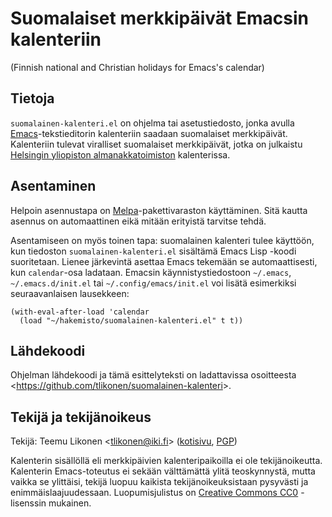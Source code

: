 Suomalaiset merkkipäivät Emacsin kalenteriin
============================================

(Finnish national and Christian holidays for Emacs's calendar)


Tietoja
-------

`suomalainen-kalenteri.el` on ohjelma tai asetustiedosto, jonka avulla
[Emacs][]-tekstieditorin kalenteriin saadaan suomalaiset merkkipäivät.
Kalenteriin tulevat viralliset suomalaiset merkkipäivät, jotka on
julkaistu [Helsingin yliopiston almanakkatoimiston][Almanakka]
kalenterissa.

[Emacs]:     https://www.gnu.org/software/emacs/
[Almanakka]: https://almanakka.helsinki.fi


Asentaminen
-----------

Helpoin asennustapa on [Melpa][]-pakettivaraston käyttäminen. Sitä
kautta asennus on automaattinen eikä mitään erityistä tarvitse tehdä.

[Melpa]: https://melpa.org/

Asentamiseen on myös toinen tapa: suomalainen kalenteri tulee käyttöön,
kun tiedoston `suomalainen-kalenteri.el` sisältämä Emacs Lisp -koodi
suoritetaan. Lienee järkevintä asettaa Emacs tekemään se
automaattisesti, kun `calendar`-osa ladataan. Emacsin
käynnistystiedostoon `~/.emacs`, `~/.emacs.d/init.el` tai
`~/.config/emacs/init.el` voi lisätä esimerkiksi seuraavanlaisen
lausekkeen:

    (with-eval-after-load 'calendar
      (load "~/hakemisto/suomalainen-kalenteri.el" t t))


Lähdekoodi
----------

Ohjelman lähdekoodi ja tämä esittelyteksti on ladattavissa osoitteesta
<<https://github.com/tlikonen/suomalainen-kalenteri>>.


Tekijä ja tekijänoikeus
-----------------------

Tekijä: Teemu Likonen <<tlikonen@iki.fi>> ([kotisivu][koti], [PGP][])

Kalenterin sisällöllä eli merkkipäivien kalenteripaikoilla ei ole
tekijänoikeutta. Kalenterin Emacs-toteutus ei sekään välttämättä ylitä
teoskynnystä, mutta vaikka se ylittäisi, tekijä luopuu kaikista
tekijänoikeuksistaan pysyvästi ja enimmäislaajuudessaan.
Luopumisjulistus on [Creative Commons CC0][CC0] -lisenssin mukainen.

[koti]: http://www.iki.fi/tlikonen/
[PGP]:  http://www.iki.fi/tlikonen/teemu.pgp
[CC0]:  https://creativecommons.org/publicdomain/zero/1.0/legalcode.fi
